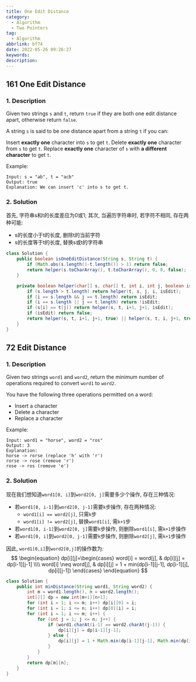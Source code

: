 ```yaml
---
title: One Edit Distance
category:
  - Algorithm
  - Two Pointers
tag:
  - Algorithm
abbrlink: bf74
date: 2022-05-26 09:26:27
keywords:
description:
---
```


## 161 One Edit Distance
### 1. Description
Given two strings `s` and `t`, return `true` if they are both one edit distance apart, otherwise return `false`.

A string `s` is said to be one distance apart from a string `t` if you can:

Insert **exactly one** character into `s` to get `t`.
Delete **exactly one** character from `s` to get `t`.
Replace **exactly one** character of `s` with **a different character** to get `t`.

Example:
```
Input: s = "ab", t = "acb"
Output: true
Explanation: We can insert 'c' into s to get t.
```

### 2. Solution
首先, 字符串s和t的长度差应为0或1; 其次, 当遍历字符串时, 若字符不相同, 存在两种可能:
* s的长度小于t的长度, 删除t的当前字符
* s的长度等于t的长度, 替换s或t的字符串

```java
class Solution {
    public boolean isOneEditDistance(String s, String t) {
        if (Math.abs(s.length()-t.length()) > 1) return false; 
        return helper(s.toCharArray(), t.toCharArray(), 0, 0, false);
    }

    private boolean helper(char[] s, char[] t, int i, int j, boolean isEdit) {
        if (s.length > t.length) return helper(t, s, j, i, isEdit);
        if (i == s.length && j == t.length) return isEdit;
        if (i == s.length || j == t.length) return !isEdit;
        if (s[i] == t[j]) return helper(s, t, i+1, j+1, isEdit);
        if (isEdit) return false;
        return helper(s, t, i+1, j+1, true) || helper(s, t, i, j+1, true);
    }
}
```


## 72 Edit Distance
### 1. Description
Given two strings `word1` and `word2`, return the minimum number of operations required to convert `word1` to `word2`.

You have the following three operations permitted on a word:
* Insert a character
* Delete a character
* Replace a character

Example:
```
Input: word1 = "horse", word2 = "ros"
Output: 3
Explanation: 
horse -> rorse (replace 'h' with 'r')
rorse -> rose (remove 'r')
rose -> ros (remove 'e')
```

### 2. Solution
现在我们想知道`word1[0, i]`到`word2[0, j]`需要多少个操作, 存在三种情况:
* 若`word1[0, i-1]`到`word2[0, j-1]`需要`k`步操作, 存在两种情况:
    * `word1[i] == word2[j]`, 只需`k`步
    * `word1[i] != word2[j]`, 替换`word1[i]`, 需`k+1`步
* 若`word1[0, i-1]`到`word2[0, j]`需要`k`步操作, 则删除`word1[i]`, 需`k+1`步操作
* 若`word1[0, i]`到`word2[0, j-1]`需要`k`步操作, 则删除`word2[j]`, 需`k+1`步操作

因此, `word1[0,i]`到`word2[0,j]`的操作数为:
$$
\begin{equation}
  dp[i][j]=\begin{cases}
    word[i] = word[j], & dp[i][j] = dp[i-1][j-1] \\\\
    word[i] \neq word[j], & dp[i][j] = 1 + min(dp[i-1][j-1], dp[i-1][j], dp[i][j-1])
  \end{cases}
\end{equation}
$$

```java
class Solution {
    public int minDistance(String word1, String word2) {
        int m = word1.length(), n = word2.length();
        int[][] dp = new int[m+1][n+1];
        for (int i = 1; i <= m; i++) dp[i][0] = i;
        for (int i = 1; i <= n; i++) dp[0][i] = i;
        for (int i = 1; i <= m; i++) {
            for (int j = 1; j <= n; j++) {
                if (word1.charAt(i-1) == word2.charAt(j-1)) {
                    dp[i][j] = dp[i-1][j-1];
                } else {
                    dp[i][j] = 1 + Math.min(dp[i-1][j-1], Math.min(dp[i-1][j], dp[i][j-1]));
                }
            }
        }
        return dp[m][n];
    }
}
```
